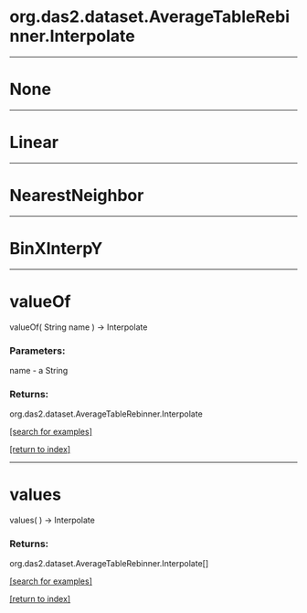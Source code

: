 # org.das2.dataset.AverageTableRebinner.Interpolate



***
<a name="None"></a>
# None



***
<a name="Linear"></a>
# Linear



***
<a name="NearestNeighbor"></a>
# NearestNeighbor



***
<a name="BinXInterpY"></a>
# BinXInterpY



***
<a name="valueOf"></a>
# valueOf
valueOf( String name ) &rarr; Interpolate



### Parameters:
name - a String

### Returns:
org.das2.dataset.AverageTableRebinner.Interpolate


<a href="https://github.com/autoplot/dev/search?q=valueOf&unscoped_q=valueOf">[search for examples]</a>

<a href="https://github.com/autoplot/documentation/blob/master/javadoc/index-all.md">[return to index]</a>

***
<a name="values"></a>
# values
values(  ) &rarr; Interpolate



### Returns:
org.das2.dataset.AverageTableRebinner.Interpolate[]


<a href="https://github.com/autoplot/dev/search?q=values&unscoped_q=values">[search for examples]</a>

<a href="https://github.com/autoplot/documentation/blob/master/javadoc/index-all.md">[return to index]</a>

